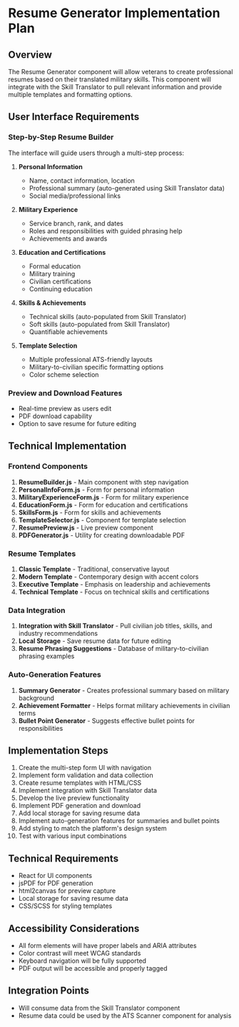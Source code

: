 # Resume Generator Implementation Plan

## Overview
The Resume Generator component will allow veterans to create professional resumes based on their translated military skills. This component will integrate with the Skill Translator to pull relevant information and provide multiple templates and formatting options.

## User Interface Requirements

### Step-by-Step Resume Builder
The interface will guide users through a multi-step process:

1. **Personal Information**
   - Name, contact information, location
   - Professional summary (auto-generated using Skill Translator data)
   - Social media/professional links

2. **Military Experience**
   - Service branch, rank, and dates
   - Roles and responsibilities with guided phrasing help
   - Achievements and awards

3. **Education and Certifications**
   - Formal education
   - Military training
   - Civilian certifications
   - Continuing education

4. **Skills & Achievements**
   - Technical skills (auto-populated from Skill Translator)
   - Soft skills (auto-populated from Skill Translator)
   - Quantifiable achievements

5. **Template Selection**
   - Multiple professional ATS-friendly layouts
   - Military-to-civilian specific formatting options
   - Color scheme selection

### Preview and Download Features
- Real-time preview as users edit
- PDF download capability
- Option to save resume for future editing

## Technical Implementation

### Frontend Components
1. **ResumeBuilder.js** - Main component with step navigation
2. **PersonalInfoForm.js** - Form for personal information
3. **MilitaryExperienceForm.js** - Form for military experience
4. **EducationForm.js** - Form for education and certifications
5. **SkillsForm.js** - Form for skills and achievements
6. **TemplateSelector.js** - Component for template selection
7. **ResumePreview.js** - Live preview component
8. **PDFGenerator.js** - Utility for creating downloadable PDF

### Resume Templates
1. **Classic Template** - Traditional, conservative layout
2. **Modern Template** - Contemporary design with accent colors
3. **Executive Template** - Emphasis on leadership and achievements
4. **Technical Template** - Focus on technical skills and certifications

### Data Integration
1. **Integration with Skill Translator** - Pull civilian job titles, skills, and industry recommendations
2. **Local Storage** - Save resume data for future editing
3. **Resume Phrasing Suggestions** - Database of military-to-civilian phrasing examples

### Auto-Generation Features
1. **Summary Generator** - Creates professional summary based on military background
2. **Achievement Formatter** - Helps format military achievements in civilian terms
3. **Bullet Point Generator** - Suggests effective bullet points for responsibilities

## Implementation Steps

1. Create the multi-step form UI with navigation
2. Implement form validation and data collection
3. Create resume templates with HTML/CSS
4. Implement integration with Skill Translator data
5. Develop the live preview functionality
6. Implement PDF generation and download
7. Add local storage for saving resume data
8. Implement auto-generation features for summaries and bullet points
9. Add styling to match the platform's design system
10. Test with various input combinations

## Technical Requirements
- React for UI components
- jsPDF for PDF generation
- html2canvas for preview capture
- Local storage for saving resume data
- CSS/SCSS for styling templates

## Accessibility Considerations
- All form elements will have proper labels and ARIA attributes
- Color contrast will meet WCAG standards
- Keyboard navigation will be fully supported
- PDF output will be accessible and properly tagged

## Integration Points
- Will consume data from the Skill Translator component
- Resume data could be used by the ATS Scanner component for analysis
